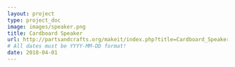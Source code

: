```yaml
---
layout: project
type: project_doc
image: images/speaker.png
title: Cardboard Speaker
url: http://partsandcrafts.org/makeit/index.php?title=Cardboard_Speaker
# All dates must be YYYY-MM-DD format!
date: 2018-04-01
---
```

